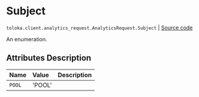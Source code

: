 # Subject
`toloka.client.analytics_request.AnalyticsRequest.Subject` | [Source code](https://github.com/Toloka/toloka-kit/blob/v1.0.2/src/client/analytics_request.py#L32)

An enumeration.

## Attributes Description

| Name | Value | Description |
| :------| :-----------| :----------| 
`POOL`|'POOL'|
